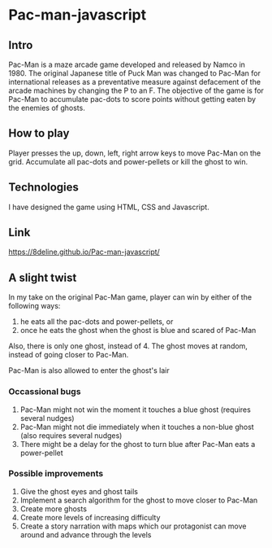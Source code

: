 # Pac-man-javascript

## Intro
Pac-Man is a maze arcade game developed and released by Namco in 1980. The original Japanese title of Puck Man was changed to Pac-Man for international releases as a preventative measure against defacement of the arcade machines by changing the P to an F. The objective of the game is for Pac-Man to accumulate pac-dots to score points without getting eaten by the enemies of ghosts.


## How to play
Player presses the up, down, left, right arrow keys to move Pac-Man on the grid. Accumulate all pac-dots and power-pellets or kill the ghost to win.
 
 ## Technologies
 I have designed the game using HTML, CSS and Javascript.
 
 ## Link
 https://8deline.github.io/Pac-man-javascript/
 
 
 ## A slight twist
 In my take on the original Pac-Man game, player can win by either of the following ways:
 1) he eats all the pac-dots and power-pellets, or
 2) once he eats the ghost when the ghost is blue and scared of Pac-Man
 
 Also, there is only one ghost, instead of 4.
 The ghost moves at random, instead of going closer to Pac-Man.

 Pac-Man is also allowed to enter the ghost's lair
 

 ### Occassional bugs
 1. Pac-Man might not win the moment it touches a blue ghost (requires several nudges)
 2. Pac-Man might not die immediately when it touches a non-blue ghost (also requires several nudges)
 3. There might be a delay for the ghost to turn blue after Pac-Man eats a power-pellet
 
 ### Possible improvements
 1.  Give the ghost eyes and ghost tails
 2.  Implement a search algorithm for the ghost to move closer to Pac-Man
 3. Create more ghosts
 4. Create more levels of increasing difficulty
 5. Create a story narration with maps which our protagonist can move around and advance through the levels 
 
 
 
